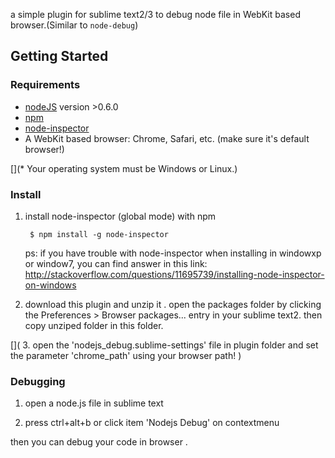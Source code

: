 a  simple plugin for sublime text2/3 to debug node file  in  WebKit based browser.(Similar to `node-debug`)

## Getting Started


### Requirements

* [nodeJS](http://github.com/ry/node) version >0.6.0
* [npm](http://github.com/isaacs/npm)
* [node-inspector](https://github.com/dannycoates/node-inspector)
* A WebKit based browser: Chrome, Safari, etc. (make sure it's default browser!)

[](* Your operating system must be Windows or Linux.)

### Install

1. install node-inspector (global mode) with npm

        $ npm install -g node-inspector

   ps: if you have trouble with  node-inspector when installing in  windowxp or window7, you can find answer in this link:
   http://stackoverflow.com/questions/11695739/installing-node-inspector-on-windows

2. download this plugin and unzip it . open the packages folder  by  clicking  the Preferences > Browser packages... entry in your sublime text2. then copy unziped folder in this folder.

[](
3. open  the  'nodejs_debug.sublime-settings'  file in plugin folder and set the parameter 'chrome_path' using your browser path!
)

### Debugging

1. open a node.js file in sublime text

2. press ctrl+alt+b or click  item 'Nodejs Debug' on  contextmenu

then you can debug your code in browser .




